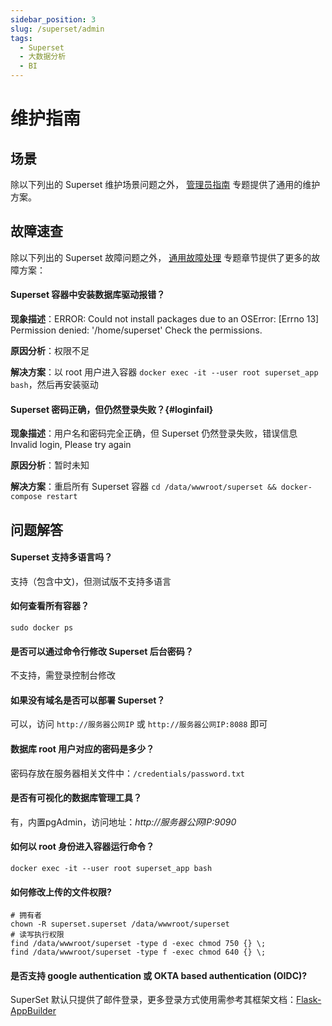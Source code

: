 ```yaml
---
sidebar_position: 3
slug: /superset/admin
tags:
  - Superset
  - 大数据分析
  - BI
---
```


# 维护指南

## 场景

除以下列出的 Superset 维护场景问题之外， [管理员指南](../administrator) 专题提供了通用的维护方案。

## 故障速查

除以下列出的 Superset 故障问题之外， [通用故障处理](../troubleshooting) 专题章节提供了更多的故障方案：

#### Superset 容器中安装数据库驱动报错？

**现象描述**：ERROR: Could not install packages due to an OSError: [Errno 13] Permission denied: '/home/superset'
Check the permissions.    

**原因分析**：权限不足

**解决方案**：以 root 用户进入容器 `docker exec -it --user root superset_app bash`，然后再安装驱动  

#### Superset 密码正确，但仍然登录失败？{#loginfail}

**现象描述**：用户名和密码完全正确，但 Superset 仍然登录失败，错误信息 Invalid login, Please try again   

**原因分析**：暂时未知

**解决方案**：重启所有 Superset 容器 `cd /data/wwwroot/superset && docker-compose restart` 

## 问题解答

#### Superset 支持多语言吗？

支持（包含中文)，但测试版不支持多语言

#### 如何查看所有容器？

```
sudo docker ps
```

#### 是否可以通过命令行修改 Superset 后台密码？

不支持，需登录控制台修改

#### 如果没有域名是否可以部署 Superset？

可以，访问 `http://服务器公网IP` 或 `http://服务器公网IP:8088` 即可

#### 数据库 root 用户对应的密码是多少？

密码存放在服务器相关文件中：`/credentials/password.txt`

#### 是否有可视化的数据库管理工具？

有，内置pgAdmin，访问地址：*http://服务器公网IP:9090*

#### 如何以 root 身份进入容器运行命令？

```
docker exec -it --user root superset_app bash
```

#### 如何修改上传的文件权限?

```shell
# 拥有者
chown -R superset.superset /data/wwwroot/superset
# 读写执行权限
find /data/wwwroot/superset -type d -exec chmod 750 {} \;
find /data/wwwroot/superset -type f -exec chmod 640 {} \;
```

#### 是否支持 google authentication 或 OKTA based authentication (OIDC)?

SuperSet 默认只提供了邮件登录，更多登录方式使用需参考其框架文档：[Flask-AppBuilder](https://flask-appbuilder.readthedocs.io/en/latest/security.html#supported-authentication-types)

